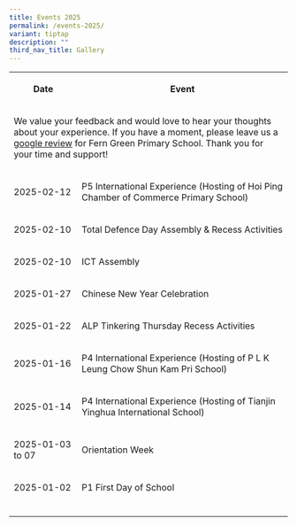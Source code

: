 ```yaml
---
title: Events 2025
permalink: /events-2025/
variant: tiptap
description: ""
third_nav_title: Gallery
---
```

<table style="minWidth: 50px">
<colgroup>
<col>
<col>
</colgroup>
<tbody>
<tr>
<th rowspan="1" colspan="1">
<p>Date</p>
</th>
<th rowspan="1" colspan="1">
<p>Event</p>
</th>
</tr>
<tr>
<td rowspan="1" colspan="2">
<p>We value your feedback and would love to hear your thoughts about your
experience. If you have a moment, please leave us a <a href="https://go.gov.sg/fgps-google-reviews" rel="noopener nofollow" target="_blank">google review</a> for Fern
Green Primary School. Thank you for your time and support!</p>
</td>
</tr>
<tr>
<td rowspan="1" colspan="1">
<p>2025-02-12</p>
</td>
<td rowspan="1" colspan="1">
<p>P5 International Experience (Hosting of Hoi Ping Chamber of Commerce Primary
School)</p>
</td>
</tr>
<tr>
<td rowspan="1" colspan="1">
<p>2025-02-10</p>
</td>
<td rowspan="1" colspan="1">
<p>Total Defence Day Assembly &amp; Recess Activities</p>
</td>
</tr>
<tr>
<td rowspan="1" colspan="1">
<p>2025-02-10</p>
</td>
<td rowspan="1" colspan="1">
<p>ICT Assembly</p>
</td>
</tr>
<tr>
<td rowspan="1" colspan="1">
<p>2025-01-27</p>
</td>
<td rowspan="1" colspan="1">
<p>Chinese New Year Celebration</p>
</td>
</tr>
<tr>
<td rowspan="1" colspan="1">
<p>2025-01-22</p>
</td>
<td rowspan="1" colspan="1">
<p>ALP Tinkering Thursday Recess Activities</p>
</td>
</tr>
<tr>
<td rowspan="1" colspan="1">
<p>2025-01-16</p>
</td>
<td rowspan="1" colspan="1">
<p>P4 International Experience (Hosting of P L K Leung Chow Shun Kam Pri
School)</p>
</td>
</tr>
<tr>
<td rowspan="1" colspan="1">
<p>2025-01-14</p>
</td>
<td rowspan="1" colspan="1">
<p>P4 International Experience (Hosting of Tianjin Yinghua International
School)</p>
</td>
</tr>
<tr>
<td rowspan="1" colspan="1">
<p>2025-01-03 to 07</p>
</td>
<td rowspan="1" colspan="1">
<p>Orientation Week</p>
</td>
</tr>
<tr>
<td rowspan="1" colspan="1">
<p>2025-01-02</p>
</td>
<td rowspan="1" colspan="1">
<p>P1 First Day of School</p>
</td>
</tr>
<tr>
<td rowspan="1" colspan="1">
<p></p>
</td>
<td rowspan="1" colspan="1">
<p></p>
</td>
</tr>
</tbody>
</table>
<p></p>
<p></p>